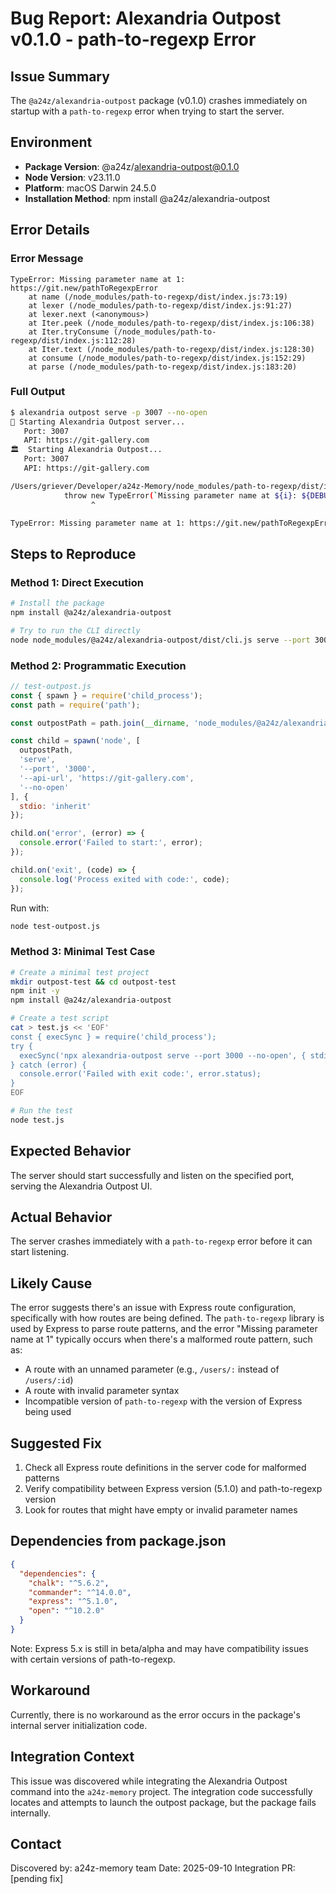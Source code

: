 # Bug Report: Alexandria Outpost v0.1.0 - path-to-regexp Error

## Issue Summary
The `@a24z/alexandria-outpost` package (v0.1.0) crashes immediately on startup with a `path-to-regexp` error when trying to start the server.

## Environment
- **Package Version**: @a24z/alexandria-outpost@0.1.0
- **Node Version**: v23.11.0
- **Platform**: macOS Darwin 24.5.0
- **Installation Method**: npm install @a24z/alexandria-outpost

## Error Details

### Error Message
```
TypeError: Missing parameter name at 1: https://git.new/pathToRegexpError
    at name (/node_modules/path-to-regexp/dist/index.js:73:19)
    at lexer (/node_modules/path-to-regexp/dist/index.js:91:27)
    at lexer.next (<anonymous>)
    at Iter.peek (/node_modules/path-to-regexp/dist/index.js:106:38)
    at Iter.tryConsume (/node_modules/path-to-regexp/dist/index.js:112:28)
    at Iter.text (/node_modules/path-to-regexp/dist/index.js:128:30)
    at consume (/node_modules/path-to-regexp/dist/index.js:152:29)
    at parse (/node_modules/path-to-regexp/dist/index.js:183:20)
```

### Full Output
```bash
$ alexandria outpost serve -p 3007 --no-open
🚀 Starting Alexandria Outpost server...
   Port: 3007
   API: https://git-gallery.com
🏛️  Starting Alexandria Outpost...
   Port: 3007
   API: https://git-gallery.com

/Users/griever/Developer/a24z-Memory/node_modules/path-to-regexp/dist/index.js:73
            throw new TypeError(`Missing parameter name at ${i}: ${DEBUG_URL}`);
                  ^

TypeError: Missing parameter name at 1: https://git.new/pathToRegexpError
```

## Steps to Reproduce

### Method 1: Direct Execution
```bash
# Install the package
npm install @a24z/alexandria-outpost

# Try to run the CLI directly
node node_modules/@a24z/alexandria-outpost/dist/cli.js serve --port 3000 --no-open
```

### Method 2: Programmatic Execution
```javascript
// test-outpost.js
const { spawn } = require('child_process');
const path = require('path');

const outpostPath = path.join(__dirname, 'node_modules/@a24z/alexandria-outpost/dist/cli.js');

const child = spawn('node', [
  outpostPath,
  'serve',
  '--port', '3000',
  '--api-url', 'https://git-gallery.com',
  '--no-open'
], {
  stdio: 'inherit'
});

child.on('error', (error) => {
  console.error('Failed to start:', error);
});

child.on('exit', (code) => {
  console.log('Process exited with code:', code);
});
```

Run with:
```bash
node test-outpost.js
```

### Method 3: Minimal Test Case
```bash
# Create a minimal test project
mkdir outpost-test && cd outpost-test
npm init -y
npm install @a24z/alexandria-outpost

# Create a test script
cat > test.js << 'EOF'
const { execSync } = require('child_process');
try {
  execSync('npx alexandria-outpost serve --port 3000 --no-open', { stdio: 'inherit' });
} catch (error) {
  console.error('Failed with exit code:', error.status);
}
EOF

# Run the test
node test.js
```

## Expected Behavior
The server should start successfully and listen on the specified port, serving the Alexandria Outpost UI.

## Actual Behavior
The server crashes immediately with a `path-to-regexp` error before it can start listening.

## Likely Cause
The error suggests there's an issue with Express route configuration, specifically with how routes are being defined. The `path-to-regexp` library is used by Express to parse route patterns, and the error "Missing parameter name at 1" typically occurs when there's a malformed route pattern, such as:

- A route with an unnamed parameter (e.g., `/users/:` instead of `/users/:id`)
- A route with invalid parameter syntax
- Incompatible version of `path-to-regexp` with the version of Express being used

## Suggested Fix
1. Check all Express route definitions in the server code for malformed patterns
2. Verify compatibility between Express version (5.1.0) and path-to-regexp version
3. Look for routes that might have empty or invalid parameter names

## Dependencies from package.json
```json
{
  "dependencies": {
    "chalk": "^5.6.2",
    "commander": "^14.0.0",
    "express": "^5.1.0",
    "open": "^10.2.0"
  }
}
```

Note: Express 5.x is still in beta/alpha and may have compatibility issues with certain versions of path-to-regexp.

## Workaround
Currently, there is no workaround as the error occurs in the package's internal server initialization code.

## Integration Context
This issue was discovered while integrating the Alexandria Outpost command into the `a24z-memory` project. The integration code successfully locates and attempts to launch the outpost package, but the package fails internally.

## Contact
Discovered by: a24z-memory team
Date: 2025-09-10
Integration PR: [pending fix]